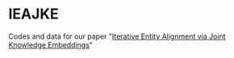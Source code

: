 # IEAJKE
Codes and data for our paper "[Iterative Entity Alignment via Joint Knowledge Embeddings](https://www.ijcai.org/proceedings/2017/0595.pdf)"
